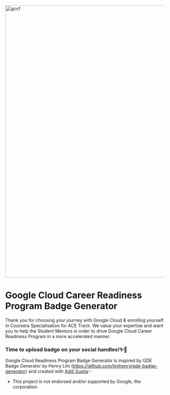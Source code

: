 <img width="858" alt="gccf" src="https://user-images.githubusercontent.com/63901956/121785580-39eadd80-cbd8-11eb-8338-032767ee8039.png">


# Google Cloud Career Readiness Program Badge Generator

Thank you for choosing your journey with Google Cloud & enrolling yourself in Coursera Specialisation for ACE Track. We value your expertise and want you to help the Student Mentors in order to drive Google Cloud Career Readiness Program in a more accelerated manner.

### Time to upload badge on your social handles!✨🌻

Google Cloud Readiness Program Badge Generator is inspired by 
GDE Badge Generator by Henry Lim (https://github.com/limhenry/gde-badge-generator) and created with <a href="https://www.linkedin.com/in/aditi-gupta-404/">Aditi Gupta</a>✨

* This project is not endorsed and/or supported by Google, the corporation.
